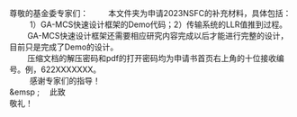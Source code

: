 尊敬的基金委专家们：
     &emsp; &emsp;本文件夹为申请2023NSFC的补充材料，具体包括：  
     &emsp; &emsp; 1）GA-MCS快速设计框架的Demo代码；2）传输系统的LLR值推到过程。  
     &emsp; &emsp;GA-MCS快速设计框架还需要相应研究内容完成以后才能进行完整的设计，目前只是完成了Demo的设计。  
     &emsp; &emsp;压缩文档的解压密码和pdf的打开密码均为申请书首页右上角的十位接收编号。例，622XXXXXXX。  
 &emsp; &emsp;    感谢专家们的指导！  
  &emsp ;&emsp;   此致  
 敬礼！

